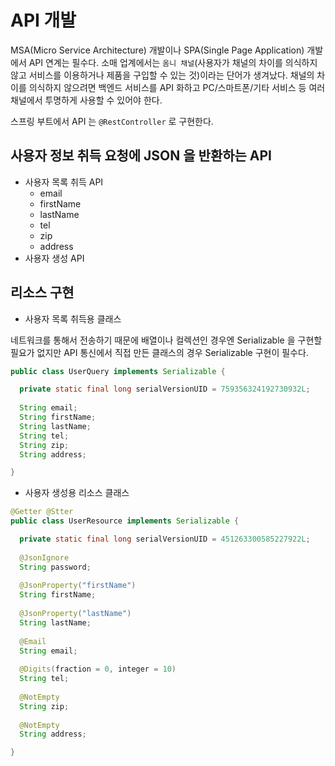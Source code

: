 # API 개발

MSA(Micro Service Architecture) 개발이나 SPA(Single Page Application) 개발에서 API 연계는 필수다. 소매 업계에서는 `옴니 채널`(사용자가 채널의 차이를 의식하지 않고 서비스를 이용하거나
제품을 구입할 수 있는 것)이라는 단어가 생겨났다. 채널의 차이를 의식하지 않으려면 백엔드 서비스를 API 화하고 PC/스마트폰/기타 서비스 등 여러 채널에서 투명하게 사용할 수 있어야 한다.

스프링 부트에서 API 는 `@RestController` 로 구현한다.

## 사용자 정보 취득 요청에 JSON 을 반환하는 API

- 사용자 목록 취득 API
  - email
  - firstName
  - lastName
  - tel
  - zip
  - address
- 사용자 생성 API

## 리소스 구현

- 사용자 목록 취득용 클래스

네트워크를 통해서 전송하기 때문에 배열이나 컬렉션인 경우엔 Serializable 을 구현할 필요가 없지만 API 통신에서 직접 만든 클래스의 경우 Serializable 구현이 필수다.

```java
public class UserQuery implements Serializable {

  private static final long serialVersionUID = 759356324192730932L;
  
  String email;
  String firstName;
  String lastName;
  String tel;
  String zip;
  String address;

}
```

- 사용자 생성용 리소스 클래스

```java
@Getter @Stter
public class UserResource implements Serializable {

  private static final long serialVersionUID = 451263300585227922L;
  
  @JsonIgnore
  String password;
  
  @JsonProperty("firstName")
  String firstName;
  
  @JsonProperty("lastName")
  String lastName;
  
  @Email
  String email;
  
  @Digits(fraction = 0, integer = 10)
  String tel;
  
  @NotEmpty
  String zip;
  
  @NotEmpty
  String address;

}
```

